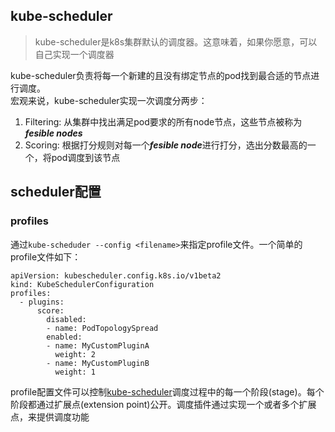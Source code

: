 ## kube-scheduler
> kube-scheduler是k8s集群默认的调度器。这意味着，如果你愿意，可以自己实现一个调度器

kube-scheduler负责将每一个新建的且没有绑定节点的pod找到最合适的节点进行调度。\
宏观来说，kube-scheduler实现一次调度分两步：
1. Filtering: 从集群中找出满足pod要求的所有node节点，这些节点被称为***fesible nodes***
2. Scoring: 根据打分规则对每一个***fesible node***进行打分，选出分数最高的一个，将pod调度到该节点

## scheduler配置

### profiles
通过```kube-scheduder --config <filename>```来指定profile文件。一个简单的profile文件如下：
```vim
apiVersion: kubescheduler.config.k8s.io/v1beta2
kind: KubeSchedulerConfiguration
profiles:
  - plugins:
      score:
        disabled:
        - name: PodTopologySpread
        enabled:
        - name: MyCustomPluginA
          weight: 2
        - name: MyCustomPluginB
          weight: 1
```
profile配置文件可以控制<u>kube-scheduler</u>调度过程中的每一个阶段(stage)。每个阶段都通过扩展点(extension point)公开。调度插件通过实现一个或者多个扩展点，来提供调度功能